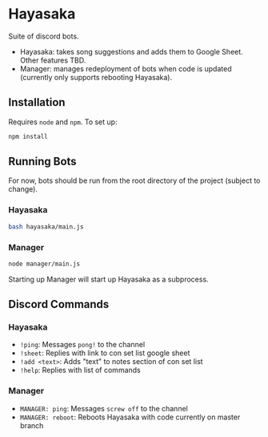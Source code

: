 # Hayasaka

Suite of discord bots.

- Hayasaka: takes song suggestions and adds them to Google Sheet. Other features TBD.
- Manager: manages redeployment of bots when code is updated (currently only supports rebooting Hayasaka).

## Installation

Requires `node` and `npm`. To set up:

```bash
npm install
```

## Running Bots

For now, bots should be run from the root directory of the project (subject to change).

### Hayasaka

```bash
bash hayasaka/main.js
```

### Manager

```bash
node manager/main.js
```

Starting up Manager will start up Hayasaka as a subprocess.

## Discord Commands

### Hayasaka

- `!ping`: Messages `pong!`  to the channel
- `!sheet`: Replies with link to con set list google sheet
- `!add <text>`: Adds "text" to notes section of con set list
- `!help`: Replies with list of commands

### Manager

- `MANAGER: ping`: Messages `screw off` to the channel
- `MANAGER: reboot`: Reboots Hayasaka with code currently on master branch

